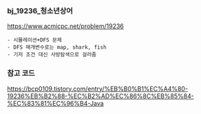 ### bj_19236_청소년상어
https://www.acmicpc.net/problem/19236

```
- 시뮬레이션+DFS 문제
- DFS 매개변수로는 map, shark, fish
- 기저 조건 대신 사방탐색으로 걸러줌
```

### 참고 코드
https://bcp0109.tistory.com/entry/%EB%B0%B1%EC%A4%80-19236%EB%B2%88-%EC%B2%AD%EC%86%8C%EB%85%84-%EC%83%81%EC%96%B4-Java

